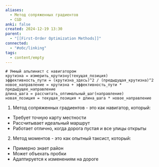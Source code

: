 ```yaml
---
aliases:
  - Метод сопряженных градиентов
  - CGD
anki: false
created: 2024-12-19 13:30
parent:
  - "[[First-Order Optimization Methods]]"
connected:
  - "#обс/linking"
tags:
  - content/empty
---
```


```
# Умный альпинист с навигатором
крутизна = измерить_крутизну(текущая_позиция)
эффективность_пути = (крутизна_здесь)^2 / (предыдущая_крутизна)^2
новое_направление = крутизна + эффективность_пути * предыдущее_направление
длина_шага = рассчитать_оптимальный_шаг(направление)
новая_позиция = текущая_позиция + длина_шага * новое_направление
```

1. Метод сопряженных градиентов - это как навигатор, который:

- Требует точную карту местности
- Рассчитывает идеальный маршрут
- Работает отлично, когда дорога пустая и все улицы открыты

2. Метод моментов - это как опытный таксист, который:

- Примерно знает район
- Может объехать пробки
- Адаптируется к изменениям на дороге